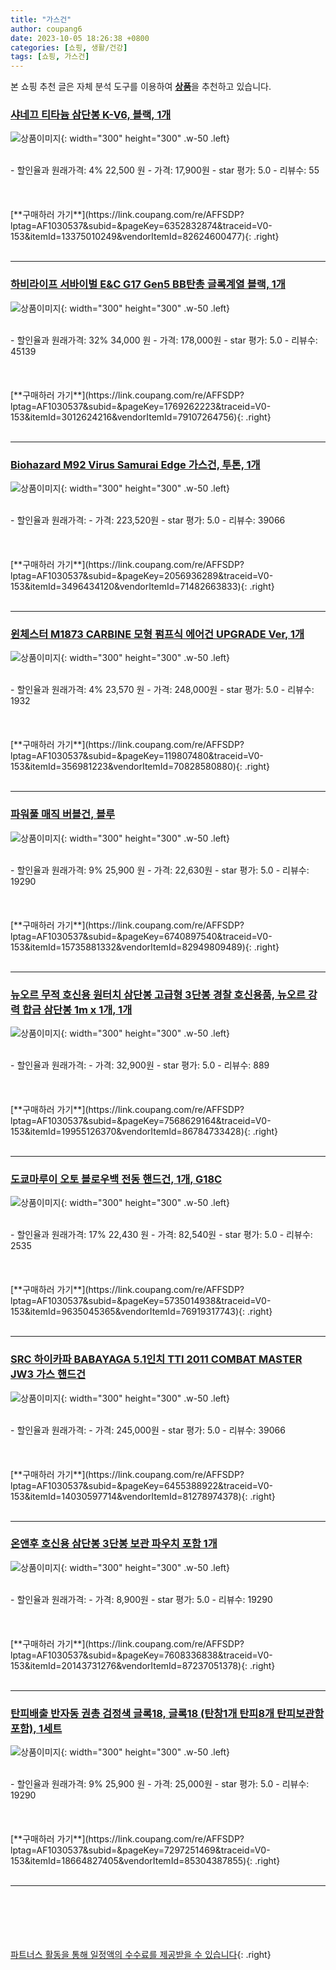 ```yaml
---
title: "가스건"
author: coupang6
date: 2023-10-05 18:26:38 +0800
categories: [쇼핑, 생활/건강]
tags: [쇼핑, 가스건]
---
```


본 쇼핑 추천 글은 자체 분석 도구를 이용하여 [**상품**](https://link.coupang.com/a/bao1ui)을 추천하고 있습니다.

### [샤네끄 티타늄 삼단봉 K-V6, 블랙, 1개](https://link.coupang.com/re/AFFSDP?lptag=AF1030537&subid=&pageKey=6352832874&traceid=V0-153&itemId=13375010249&vendorItemId=82624600477)

![상품이미지](https://thumbnail10.coupangcdn.com/thumbnails/remote/230x230ex/image/vendor_inventory/58de/a7c58bf35ab10f7efbf0db075de84e0a057d6aea9383a9932c07ee3c698b.jpg){: width="300" height="300" .w-50 .left}


<br>
- 할인율과 원래가격: 4%  22,500   원
- 가격: 17,900원
- star 평가: 5.0
- 리뷰수: 55
<br>
<br>
<br>
<br>
[**구매하러 가기**](https://link.coupang.com/re/AFFSDP?lptag=AF1030537&subid=&pageKey=6352832874&traceid=V0-153&itemId=13375010249&vendorItemId=82624600477){: .right}
<br>
<br>

---

### [하비라이프 서바이벌 E&C G17 Gen5 BB탄총 글록계열 블랙, 1개](https://link.coupang.com/re/AFFSDP?lptag=AF1030537&subid=&pageKey=1769262223&traceid=V0-153&itemId=3012624216&vendorItemId=79107264756)

![상품이미지](https://thumbnail7.coupangcdn.com/thumbnails/remote/230x230ex/image/rs_quotation_api/fevmfazu/772362332dfb45cda41cea2c222cb773.jpg){: width="300" height="300" .w-50 .left}


<br>
- 할인율과 원래가격: 32%  34,000   원
- 가격: 178,000원
- star 평가: 5.0
- 리뷰수: 45139
<br>
<br>
<br>
<br>
[**구매하러 가기**](https://link.coupang.com/re/AFFSDP?lptag=AF1030537&subid=&pageKey=1769262223&traceid=V0-153&itemId=3012624216&vendorItemId=79107264756){: .right}
<br>
<br>

---

### [Biohazard M92 Virus Samurai Edge 가스건, 투톤, 1개](https://link.coupang.com/re/AFFSDP?lptag=AF1030537&subid=&pageKey=2056936289&traceid=V0-153&itemId=3496434120&vendorItemId=71482663833)

![상품이미지](https://thumbnail7.coupangcdn.com/thumbnails/remote/230x230ex/image/retail/images/2020/09/04/14/6/2909175a-b8ef-4ce7-9b2e-83cc10bf2f5f.jpg){: width="300" height="300" .w-50 .left}


<br>
- 할인율과 원래가격: 
- 가격: 223,520원
- star 평가: 5.0
- 리뷰수: 39066
<br>
<br>
<br>
<br>
[**구매하러 가기**](https://link.coupang.com/re/AFFSDP?lptag=AF1030537&subid=&pageKey=2056936289&traceid=V0-153&itemId=3496434120&vendorItemId=71482663833){: .right}
<br>
<br>

---

### [윈체스터 M1873 CARBINE 모형 펌프식 에어건 UPGRADE Ver, 1개](https://link.coupang.com/re/AFFSDP?lptag=AF1030537&subid=&pageKey=119807480&traceid=V0-153&itemId=356981223&vendorItemId=70828580880)

![상품이미지](https://thumbnail7.coupangcdn.com/thumbnails/remote/230x230ex/image/retail/images/2020/06/05/13/7/a292d7b0-bd55-43a8-8404-657e6b127a9b.jpg){: width="300" height="300" .w-50 .left}


<br>
- 할인율과 원래가격: 4%  23,570   원
- 가격: 248,000원
- star 평가: 5.0
- 리뷰수: 1932
<br>
<br>
<br>
<br>
[**구매하러 가기**](https://link.coupang.com/re/AFFSDP?lptag=AF1030537&subid=&pageKey=119807480&traceid=V0-153&itemId=356981223&vendorItemId=70828580880){: .right}
<br>
<br>

---

### [파워풀 매직 버블건, 블루](https://link.coupang.com/re/AFFSDP?lptag=AF1030537&subid=&pageKey=6740897540&traceid=V0-153&itemId=15735881332&vendorItemId=82949809489)

![상품이미지](https://thumbnail10.coupangcdn.com/thumbnails/remote/230x230ex/image/vendor_inventory/27f4/a8830e8b448409f3269622a9d0f3c5dd70da5502abb1af81a76154b49c02.jpg){: width="300" height="300" .w-50 .left}


<br>
- 할인율과 원래가격: 9%  25,900   원
- 가격: 22,630원
- star 평가: 5.0
- 리뷰수: 19290
<br>
<br>
<br>
<br>
[**구매하러 가기**](https://link.coupang.com/re/AFFSDP?lptag=AF1030537&subid=&pageKey=6740897540&traceid=V0-153&itemId=15735881332&vendorItemId=82949809489){: .right}
<br>
<br>

---

### [뉴오르 무적 호신용 원터치 삼단봉 고급형 3단봉 경찰 호신용품, 뉴오르 강력 합금 삼단봉 1m x 1개, 1개](https://link.coupang.com/re/AFFSDP?lptag=AF1030537&subid=&pageKey=7568629164&traceid=V0-153&itemId=19955126370&vendorItemId=86784733428)

![상품이미지](https://thumbnail10.coupangcdn.com/thumbnails/remote/230x230ex/image/vendor_inventory/4f91/17b0f500cf824c53f59f8e830325d38def0e4561a45138f9d316cbdd4679.png){: width="300" height="300" .w-50 .left}


<br>
- 할인율과 원래가격: 
- 가격: 32,900원
- star 평가: 5.0
- 리뷰수: 889
<br>
<br>
<br>
<br>
[**구매하러 가기**](https://link.coupang.com/re/AFFSDP?lptag=AF1030537&subid=&pageKey=7568629164&traceid=V0-153&itemId=19955126370&vendorItemId=86784733428){: .right}
<br>
<br>

---

### [도쿄마루이 오토 블로우백 전동 핸드건, 1개, G18C](https://link.coupang.com/re/AFFSDP?lptag=AF1030537&subid=&pageKey=5735014938&traceid=V0-153&itemId=9635045365&vendorItemId=76919317743)

![상품이미지](https://thumbnail8.coupangcdn.com/thumbnails/remote/230x230ex/image/rs_quotation_api/euuodifc/ccfe7f95c0f34a0e85c3d4345b9cd8eb.jpg){: width="300" height="300" .w-50 .left}


<br>
- 할인율과 원래가격: 17%  22,430   원
- 가격: 82,540원
- star 평가: 5.0
- 리뷰수: 2535
<br>
<br>
<br>
<br>
[**구매하러 가기**](https://link.coupang.com/re/AFFSDP?lptag=AF1030537&subid=&pageKey=5735014938&traceid=V0-153&itemId=9635045365&vendorItemId=76919317743){: .right}
<br>
<br>

---

### [SRC 하이카파 BABAYAGA 5.1인치 TTI 2011 COMBAT MASTER JW3 가스 핸드건](https://link.coupang.com/re/AFFSDP?lptag=AF1030537&subid=&pageKey=6455388922&traceid=V0-153&itemId=14030597714&vendorItemId=81278974378)

![상품이미지](https://thumbnail8.coupangcdn.com/thumbnails/remote/230x230ex/image/vendor_inventory/ae76/8cae18fe5c5ef7c4411708ab28468bc1e1822da524b0940f9db763b44927.png){: width="300" height="300" .w-50 .left}


<br>
- 할인율과 원래가격: 
- 가격: 245,000원
- star 평가: 5.0
- 리뷰수: 39066
<br>
<br>
<br>
<br>
[**구매하러 가기**](https://link.coupang.com/re/AFFSDP?lptag=AF1030537&subid=&pageKey=6455388922&traceid=V0-153&itemId=14030597714&vendorItemId=81278974378){: .right}
<br>
<br>

---

### [온앤후 호신용 삼단봉 3단봉 보관 파우치 포함 1개](https://link.coupang.com/re/AFFSDP?lptag=AF1030537&subid=&pageKey=7608336838&traceid=V0-153&itemId=20143731276&vendorItemId=87237051378)

![상품이미지](https://thumbnail8.coupangcdn.com/thumbnails/remote/230x230ex/image/vendor_inventory/582e/3acfc0cf836b473e35888d6775019d34abbd0c4061a7b777e2641718fdbf.jpg){: width="300" height="300" .w-50 .left}


<br>
- 할인율과 원래가격: 
- 가격: 8,900원
- star 평가: 5.0
- 리뷰수: 19290
<br>
<br>
<br>
<br>
[**구매하러 가기**](https://link.coupang.com/re/AFFSDP?lptag=AF1030537&subid=&pageKey=7608336838&traceid=V0-153&itemId=20143731276&vendorItemId=87237051378){: .right}
<br>
<br>

---

### [탄피배출 반자동 권총 검정색 글록18, 글록18 (탄창1개 탄피8개 탄피보관함 포함), 1세트](https://link.coupang.com/re/AFFSDP?lptag=AF1030537&subid=&pageKey=7297251469&traceid=V0-153&itemId=18664827405&vendorItemId=85304387855)

![상품이미지](https://thumbnail6.coupangcdn.com/thumbnails/remote/230x230ex/image/vendor_inventory/f922/482b0cf590cef754aa83e37967b0d96b4780429837c71279f2f5c514a14b.png){: width="300" height="300" .w-50 .left}


<br>
- 할인율과 원래가격: 9%  25,900   원
- 가격: 25,000원
- star 평가: 5.0
- 리뷰수: 19290
<br>
<br>
<br>
<br>
[**구매하러 가기**](https://link.coupang.com/re/AFFSDP?lptag=AF1030537&subid=&pageKey=7297251469&traceid=V0-153&itemId=18664827405&vendorItemId=85304387855){: .right}
<br>
<br>

---
<br><br><br><br><br> [파트너스 활동을 통해 일정액의 수수료를 제공받을 수 있습니다](https://link.coupang.com/a/bao1ui){: .right}